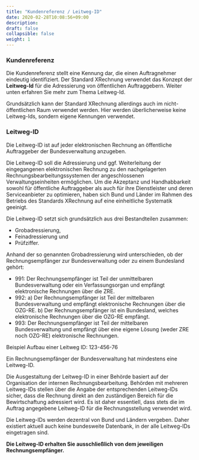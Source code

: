 ```yaml
---
title: "Kundenreferenz / Leitweg-ID"
date: 2020-02-28T10:08:56+09:00
description: 
draft: false
collapsible: false
weight: 1
---
```

### Kundenreferenz

Die Kundenreferenz stellt eine Kennung dar, die einen Auftragnehmer eindeutig identifiziert.
Der Standard XRechnung verwendet das Konzept der **Leitweg-Id** für die Adressierung von öffentlichen Auftraggebern.
Weiter unten erfahren Sie mehr zum Thema Leitweg-Id.

Grundsätzlich kann der Standard XRechnung allerdings auch im nicht-öffentlichen Raum verwendet werden.
Hier werden überlicherweise keine Leitweg-Ids, sondern eigene Kennungen verwendet.

### Leitweg-ID

Die Leitweg-ID ist auf jeder elektronischen Rechnung an öffentliche Auftraggeber der Bundesverwaltung anzugeben.

Die Leitweg-ID soll die Adressierung und ggf. Weiterleitung der eingegangenen elektronischen Rechnung zu den nachgelagerten Rechnungsbearbeitungssystemen der angeschlossenen Verwaltungseinheiten ermöglichen. Um die Akzeptanz und Handhabbarkeit sowohl für öffentliche Auftraggeber als auch für ihre Dienstleister und deren Serviceanbieter zu optimieren, haben sich Bund und Länder im Rahmen des Betriebs des Standards XRechnung auf eine einheitliche Systematik geeinigt.

Die Leitweg-ID setzt sich grundsätzlich aus drei Bestandteilen zusammen:

- Grobadressierung,
- Feinadressierung und
- Prüfziffer.

Anhand der so genannten Grobadressierung wird unterschieden, ob der Rechnungsempfänger zur Bundesverwaltung oder zu einem Bundesland gehört:

- 991: Der Rechnungsempfänger ist Teil der unmittelbaren Bundesverwaltung oder ein Verfassungsorgan und empfängt elektronische Rechnungen über die ZRE.
- 992:
  a) Der Rechnungsempfänger ist Teil der mittelbaren Bundesverwaltung und empfängt elektronische Rechnungen über die OZG-RE.
  b) Der Rechnungsempfänger ist ein Bundesland, welches elektronische Rechnungen über die OZG-RE empfängt.
- 993: Der Rechnungsempfänger ist Teil der mittelbaren Bundesverwaltung und empfängt über eine eigene Lösung (weder ZRE noch OZG-RE) elektronische Rechnungen.

Beispiel Aufbau einer Leitweg ID: 123-456-76

Ein Rechnungsempfänger der Bundesverwaltung hat mindestens eine Leitweg-ID.

Die Ausgestaltung der Leitweg-ID in einer Behörde basiert auf der Organisation der internen Rechnungsbearbeitung. Behörden mit mehreren Leitweg-IDs stellen über die Angabe der entsprechenden Leitweg-IDs sicher, dass die Rechnung direkt an den zuständigen Bereich für die Bewirtschaftung adressiert wird. Es ist daher essentiell, dass stets die im Auftrag angegebene Leitweg-ID für die Rechnungsstellung verwendet wird.

Die Leitweg-IDs werden dezentral von Bund und Ländern vergeben. Daher existiert aktuell auch keine bundesweite Datenbank, in der alle Leitweg-IDs eingetragen sind.

**Die Leitweg-ID erhalten Sie ausschließlich von dem jeweiligen Rechnungsempfänger.**
